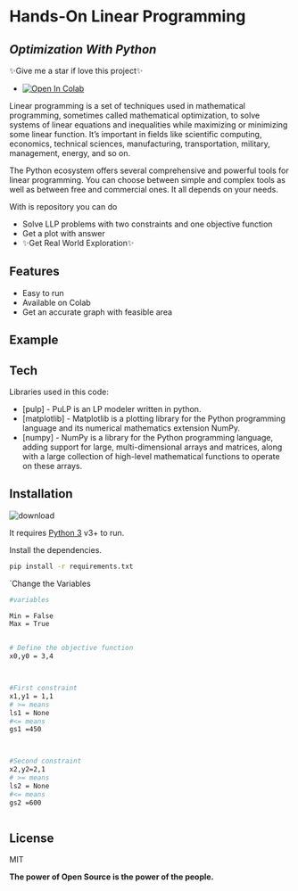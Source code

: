 # Hands-On Linear Programming
## _Optimization With Python_

✨Give  me a star if love this project✨

-  [![Open In Colab](https://colab.research.google.com/assets/colab-badge.svg)](https://colab.research.google.com/drive/1OFawLHRyc-i948H3ZaW0UJbNElZbRrXw?usp=sharing)

Linear programming is a set of techniques used in mathematical programming, sometimes called mathematical optimization, to solve systems of linear equations and inequalities while maximizing or minimizing some linear function. It’s important in fields like scientific computing, economics, technical sciences, manufacturing, transportation, military, management, energy, and so on.

The Python ecosystem offers several comprehensive and powerful tools for linear programming. You can choose between simple and complex tools as well as between free and commercial ones. It all depends on your needs.

With is repository you can do
- Solve LLP problems with two constraints and one objective function
- Get a plot with answer
- ✨Get Real World Exploration✨

## Features

- Easy to run
- Available on Colab
- Get an accurate graph with feasible area

## Example 


## Tech

Libraries used in this code:

- [pulp] - PuLP is an LP modeler written in python.
- [matplotlib] - Matplotlib is a plotting library for the Python programming language and its numerical mathematics extension NumPy.
- [numpy] - NumPy is a library for the Python programming language, adding support for large, multi-dimensional arrays and matrices, along with a large collection of high-level mathematical functions to operate on these arrays. 


## Installation
![download](https://github.com/sujithrex/Linear_Programming/assets/40714536/02e13316-25ff-40d7-bfd4-96c3315bbd73)

It requires [Python 3](https://www.python.org/downloads/) v3+ to run.

Install the dependencies.

```sh
pip install -r requirements.txt
```

`Change the Variables 
```sh
#variables

Min = False
Max = True


# Define the objective function
x0,y0 = 3,4



#First constraint
x1,y1 = 1,1
# >= means
ls1 = None
#<= means 
gs1 =450



#Second constraint
x2,y2=2,1
# >= means
ls2 = None
#<= means 
gs2 =600



```
## License

MIT

**The power of Open Source is the power of the people.**
